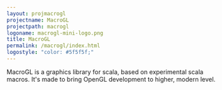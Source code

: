 ```yaml
---
layout: projmacrogl
projectname: MacroGL
projectpath: macrogl
logoname: macrogl-mini-logo.png
title: MacroGL
permalink: /macrogl/index.html
logostyle: "color: #5f5f5f;"
---
```



MacroGL is a graphics library for scala, based on experimental scala macros. It's made to bring OpenGL development to higher, modern level. 
